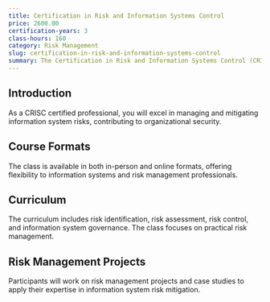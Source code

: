 ```yaml
---
title: Certification in Risk and Information Systems Control
price: 2600.00
certification-years: 3
class-hours: 160
category: Risk Management
slug: certification-in-risk-and-information-systems-control
summary: The Certification in Risk and Information Systems Control (CRISC) is designed for professionals in information systems and risk management roles. This comprehensive class covers risk identification, assessment, and control related to information systems. It equips candidates with the skills needed to manage and mitigate information system risks.
---
```


## Introduction

As a CRISC certified professional, you will excel in managing and mitigating information system risks, contributing to organizational security.

## Course Formats

The class is available in both in-person and online formats, offering flexibility to information systems and risk management professionals.

## Curriculum

The curriculum includes risk identification, risk assessment, risk control, and information system governance. The class focuses on practical risk management.

## Risk Management Projects

Participants will work on risk management projects and case studies to apply their expertise in information system risk mitigation.

